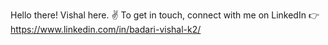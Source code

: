 Hello there! Vishal here. :v:
To get in touch, connect with me on LinkedIn :point_right: https://www.linkedin.com/in/badari-vishal-k2/
